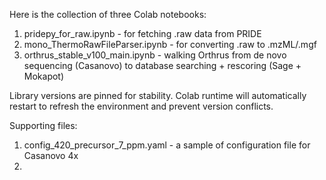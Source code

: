 Here is the collection of three Colab notebooks:
1. pridepy_for_raw.ipynb - for fetching .raw data from PRIDE
2. mono_ThermoRawFileParser.ipynb - for converting .raw to .mzML/.mgf
3. orthrus_stable_v100_main.ipynb - walking Orthrus from de novo sequencing (Casanovo) to database searching + rescoring (Sage + Mokapot)

Library versions are pinned for stability. Colab runtime will automatically restart to refresh the environment and prevent version conflicts. 

Supporting files:
1. config_420_precursor_7_ppm.yaml - a sample of configuration file for Casanovo 4x
2. 
